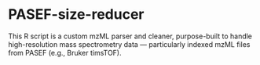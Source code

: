 # PASEF-size-reducer
This R script is a custom mzML parser and cleaner, purpose-built to handle high-resolution mass spectrometry data — particularly indexed mzML files from PASEF (e.g., Bruker timsTOF).
